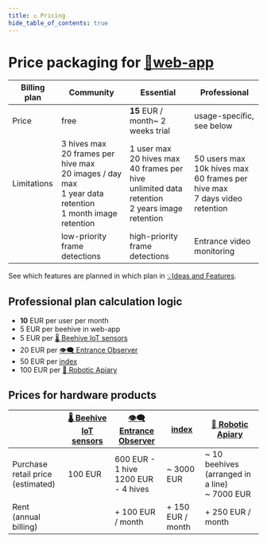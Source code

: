 ```yaml
---
title: ⚖️ Pricing
hide_table_of_contents: true
---
```

# Price packaging for [📱web-app](📱Web-app.md)

| Billing plan | **Community**                                                                                                                  | **Essential**                                                                                                           | **Professional**                                                                              |
| ------------ | ------------------------------------------------------------------------------------------------------------------------------ | ----------------------------------------------------------------------------------------------------------------------- | --------------------------------------------------------------------------------------------- |
| Price        | free                                                                                                                           | **15** EUR / month~ 2 weeks trial                                                                                       | usage-specific, see below                                                                     |
| Limitations  | 3 hives max<br />20 frames per hive max  <br />20 images / day max  <br />1 year data retention  <br />1 month image retention | 1 user max  <br />20 hives max  <br />40 frames per hive  <br />unlimited data retention  <br />2 years image retention | 50 users max  <br />10k hives max  <br />60 frames per hive max  <br />7 days video retention |
|              | low-priority frame detections                                                                                                  | high-priority frame detections                                                                                          | Entrance video monitoring                                                                     |

See which features are planned in which plan in [💡Ideas and Features](https://gratheon.com/Products%2058e0ca42932f483aa6654f96baccb97a/Ideas%20and%20Features%20ca76f493a1454e14b7dfbae7bd292a2e.html).  

## Professional plan calculation logic
- **10** EUR per user per month
- 5 EUR per beehive in web-app
- 5 EUR per [🌡️ Beehive IoT sensors](🌡️%20Beehive%20IoT%20sensors.md)
- 20 EUR per  [👁️‍🗨️ Entrance Observer](👁️‍🗨️%20Entrance%20Observer.md)
- 50 EUR per  [index](robotic-beehive/index.md)
- 100 EUR per [🪬 Robotic Apiary](🪬%20Robotic%20Apiary.md)
  
## Prices for hardware products

|                                          | [🌡️ Beehive IoT sensors](🌡️%20Beehive%20IoT%20sensors.md) | [👁️‍🗨️ Entrance Observer](👁️‍🗨️%20Entrance%20Observer.md) | [index](robotic-beehive/index.md) | [🪬 Robotic Apiary](🪬%20Robotic%20Apiary.md)        |
| ---------------------------------------- | ----------------------------------------------------------- | ------------------------------------------------------------- | ----------------------------------------------- | ---------------------------------------------------- |
| Purchase retail price  <br />(estimated) | 100 EUR                                                     | 600 EUR - 1 hive  <br />1200 EUR - 4 hives                    | ~ 3000 EUR                                      | ~ 10 beehives (arranged in a line)  <br />~ 7000 EUR |
| Rent  <br />(annual billing)             |                                                             | + 100 EUR / month                                             | + 150 EUR / month                               | + 250 EUR / month                                    |

